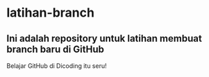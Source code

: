 # latihan-branch
## Ini adalah repository untuk latihan membuat branch baru di GitHub
Belajar GitHub di Dicoding itu seru!
